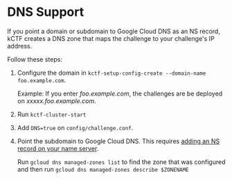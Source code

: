 # DNS Support
If you point a domain or subdomain to Google Cloud DNS as an NS record, kCTF creates a DNS zone that maps the challenge to your challenge's IP address.

Follow these steps:

1. Configure the domain in `kctf-setup-config-create --domain-name foo.example.com`. 

   Example: If you enter *foo.example.com*, the challenges are be deployed on *xxxxx.foo.example.com*.
1. Run `kctf-cluster-start`
1. Add `DNS=true` on `config/challenge.conf`.
1. Point the subdomain to Google Cloud DNS. This requires [adding an NS record on your name server](https://cloud.google.com/dns/docs/update-name-servers).

   Run `gcloud dns managed-zones list` to find the zone that was configured and then run `gcloud dns managed-zones describe $ZONENAME`
